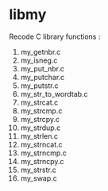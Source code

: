 # libmy
Recode C library functions :

1) my_getnbr.c
2) my_isneg.c
3) my_put_nbr.c
4) my_putchar.c
5) my_putstr.c
6) my_str_to_wordtab.c
7) my_strcat.c
8) my_strcmp.c
9) my_strcpy.c
10) my_strdup.c
11) my_strlen.c
12) my_strncat.c
13) my_strncmp.c
14) my_strncpy.c
15) my_strstr.c
16) my_swap.c


